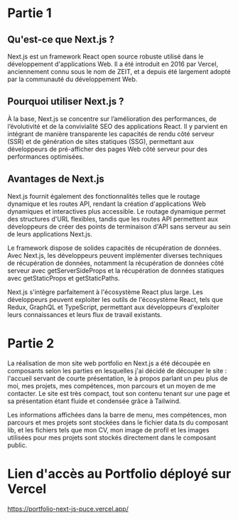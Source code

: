 # Partie 1

## Qu'est-ce que Next.js ?
Next.js est un framework React open source robuste utilisé dans le développement d'applications Web. Il a été introduit en 2016 par Vercel, anciennement connu sous le nom de ZEIT, et a depuis été largement adopté par la communauté du développement Web.

## Pourquoi utiliser Next.js ?
À la base, Next.js se concentre sur l’amélioration des performances, de l’évolutivité et de la convivialité SEO des applications React. Il y parvient en intégrant de manière transparente les capacités de rendu côté serveur (SSR) et de génération de sites statiques (SSG), permettant aux développeurs de pré-afficher des pages Web côté serveur pour des performances optimisées.

## Avantages de Next.js
Next.js fournit également des fonctionnalités telles que le routage dynamique et les routes API, rendant la création d'applications Web dynamiques et interactives plus accessible. Le routage dynamique permet des structures d'URL flexibles, tandis que les routes API permettent aux développeurs de créer des points de terminaison d'API sans serveur au sein de leurs applications Next.js.

Le framework dispose de solides capacités de récupération de données. Avec Next.js, les développeurs peuvent implémenter diverses techniques de récupération de données, notamment la récupération de données côté serveur avec getServerSideProps et la récupération de données statiques avec getStaticProps et getStaticPaths.

Next.js s'intègre parfaitement à l'écosystème React plus large. Les développeurs peuvent exploiter les outils de l'écosystème React, tels que Redux, GraphQL et TypeScript, permettant aux développeurs d'exploiter leurs connaissances et leurs flux de travail existants.



# Partie 2

La réalisation de mon site web portfolio en Next.js a été découpée en composants selon les parties en lesquelles j'ai décidé de découper le site : l'accueil servant de courte présentation, le à propos parlant un peu plus de moi, mes projets, mes compétences, mon parcours et un moyen de me contacter. Le site est très compact, tout son contenu tenant sur une page et sa présentation étant fluide et condensée grâce à Tailwind.

Les informations affichées dans la barre de menu, mes compétences, mon parcours et mes projets sont stockées dans le fichier data.ts du composant lib, et les fichiers tels que mon CV, mon image de profil et les images utilisées pour mes projets sont stockés directement dans le composant public.



# Lien d'accès au Portfolio déployé sur Vercel

https://portfolio-next-js-puce.vercel.app/
